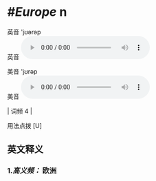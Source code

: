 # ***\#Europe*** n
英音 'jʊərəp  
英音
<audio src="./media/Europe-B.aac" controls="controls"></audio>

美音 'jʊrəp  
美音
<audio src="./media/Europe.aac" controls="controls"></audio>



| 词频 4 |  

用法点拨  [U]

英文释义
---
### 1.*高义频：* **欧洲**  


